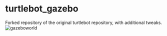 # turtlebot_gazebo
Forked repository of the original turtlebot repository, with additional tweaks. 
![gazeboworld](https://github.com/HareshMiriyala/turtlebot_gazebo/blob/master/worlds/gazebo_world.png)

